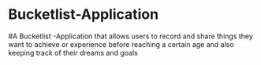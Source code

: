 # Bucketlist-Application
#A Bucketlist -Application  that allows users  to record 
and share things they want to achieve or experience before reaching a certain age and also
keeping track of their dreams and goals 
